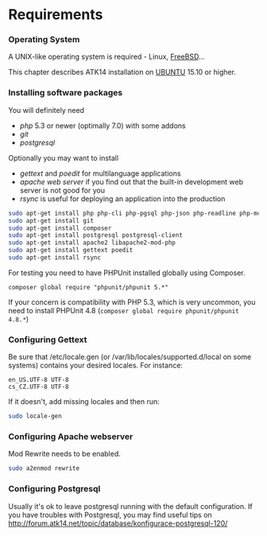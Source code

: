 Requirements
============

### Operating System

A UNIX-like operating system is required - Linux, [FreeBSD](http://www.freebsd.org/)...

This chapter describes ATK14 installation on [UBUNTU](http://www.ubuntu.com/) 15.10 or higher.

### Installing software packages

You will definitely need

* _php_ 5.3 or newer (optimally 7.0) with some addons
* _git_
* _postgresql_

Optionally you may want to install

* _gettext_ and _poedit_ for multilanguage applications
* _apache web server_ if you find out that the built-in development web server is not good for you
* _rsync_ is useful for deploying an application into the production


```bash
sudo apt-get install php php-cli php-pgsql php-json php-readline php-mcrypt php-gd php-mbstring php-xml
sudo apt-get install git
sudo apt-get install composer
sudo apt-get install postgresql postgresql-client
sudo apt-get install apache2 libapache2-mod-php
sudo apt-get install gettext poedit
sudo apt-get install rsync
```

For testing you need to have PHPUnit installed globally using Composer.
```
composer global require "phpunit/phpunit 5.*"
```
If your concern is compatibility with PHP 5.3, which is very uncommon, you need to install PHPUnit 4.8 (```composer global require phpunit/phpunit 4.8.*```)

### Configuring Gettext

Be sure that /etc/locale.gen (or /var/lib/locales/supported.d/local on some systems) contains your desired locales. For instance:

```text
en_US.UTF-8 UTF-8
cs_CZ.UTF-8 UTF-8
```

If it doesn't, add missing locales and then run:

```bash
sudo locale-gen
```

### Configuring Apache webserver

Mod Rewrite needs to be enabled.

```bash
sudo a2enmod rewrite
```

### Configuring Postgresql

Usually it's ok to leave postgresql running with the default configuration. If you have troubles with Postgresql, you may find useful tips on http://forum.atk14.net/topic/database/konfigurace-postgresql-120/

